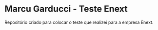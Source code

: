 # Marcu Garducci - Teste Enext
Repositório criado para colocar o teste que realizei para a empresa Enext.
